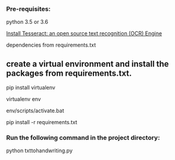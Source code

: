 <h3>Pre-requisites:</h3>
 python 3.5 or 3.6
 
 <a href="https://github.com/tesseract-ocr/tessdoc/blob/master/Home.md">Install Tesseract: an open source text recognition (OCR) Engine</a>
 
 dependencies from requirements.txt

<h2>create a virtual environment and install the packages from requirements.txt.</h2>

pip install virtualenv

virtualenv env

env/scripts/activate.bat

pip install -r requirements.txt

<h3>Run the following command in the project directory:</h3>
python txttohandwriting.py
